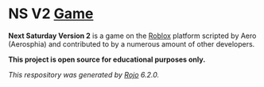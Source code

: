 # NS V2 [Game](https://www.roblox.com/games/6960243261/NS-V2)

**Next Saturday Version 2** is a game on the [Roblox](https://roblox.com) platform scripted by Aero (Aerosphia) and contributed to by a numerous amount of other developers.

**This project is open source for educational purposes only.**

*This respository was generated by [Rojo](https://github.com/rojo-rbx/rojo) 6.2.0.*
